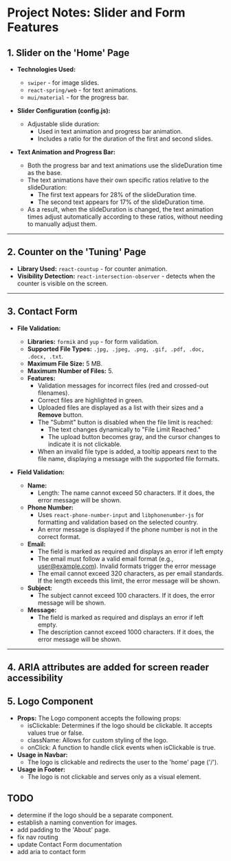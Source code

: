 # Project Notes: Slider and Form Features

## 1. Slider on the 'Home' Page

- **Technologies Used:**

  - `swiper` - for image slides.
  - `react-spring/web` - for text animations.
  - `mui/material` - for the progress bar.

- **Slider Configuration (config.js):**

  - Adjustable slide duration:
    - Used in text animation and progress bar animation.
    - Includes a ratio for the duration of the first and second slides.

- **Text Animation and Progress Bar:**
  - Both the progress bar and text animations use the slideDuration time as the base.
  - The text animations have their own specific ratios relative to the slideDuration:
    - The first text appears for 28% of the slideDuration time.
    - The second text appears for 17% of the slideDuration time.
  - As a result, when the slideDuration is changed, the text animation times adjust automatically according to these ratios, without needing to manually adjust them.

---

## 2. Counter on the 'Tuning' Page

- **Library Used:** `react-countup` - for counter animation.
- **Visibility Detection:** `react-intersection-observer` - detects when the counter is visible on the screen.

---

## 3. Contact Form

- **File Validation:**

  - **Libraries:** `formik` and `yup` - for form validation.
  - **Supported File Types:** `.jpg, .jpeg, .png, .gif, .pdf, .doc, .docx, .txt`.
  - **Maximum File Size:** 5 MB.
  - **Maximum Number of Files:** 5.
  - **Features:**
    - Validation messages for incorrect files (red and crossed-out filenames).
    - Correct files are highlighted in green.
    - Uploaded files are displayed as a list with their sizes and a **Remove** button.
    - The "Submit" button is disabled when the file limit is reached:
      - The text changes dynamically to "File Limit Reached."
      - The upload button becomes gray, and the cursor changes to indicate it is not clickable.
    - When an invalid file type is added, a tooltip appears next to the file name, displaying a message with the supported file formats.

- **Field Validation:**

  - **Name:**
    - Length: The name cannot exceed 50 characters. If it does, the error message will be shown.
  - **Phone Number:**
    - Uses `react-phone-number-input` and `libphonenumber-js` for formatting and validation based on the selected country.
    - An error message is displayed if the phone number is not in the correct format.
  - **Email:**
    - The field is marked as required and displays an error if left empty
    - The email must follow a valid email format (e.g., user@example.com). Invalid formats trigger the error message
    - The email cannot exceed 320 characters, as per email standards. If the length exceeds this limit, the error message will be shown.
  - **Subject:**
    - The subject cannot exceed 100 characters. If it does, the error message will be shown.
  - **Message:**
    - The field is marked as required and displays an error if left empty.
    - The description cannot exceed 1000 characters. If it does, the error message will be shown.

---

## 4. ARIA attributes are added for screen reader accessibility

## 5. Logo Component

- **Props:** The Logo component accepts the following props:
  - isClickable: Determines if the logo should be clickable. It accepts values true or false.
  - className: Allows for custom styling of the logo.
  - onClick: A function to handle click events when isClickable is true.
- **Usage in Navbar:**
  - The logo is clickable and redirects the user to the 'home' page ('/').
- **Usage in Footer:**
  - The logo is not clickable and serves only as a visual element.

## TODO

- determine if the logo should be a separate component.
- establish a naming convention for images.
- add padding to the 'About' page.
- fix nav routing
- update Contact Form documentation
- add aria to contact form
